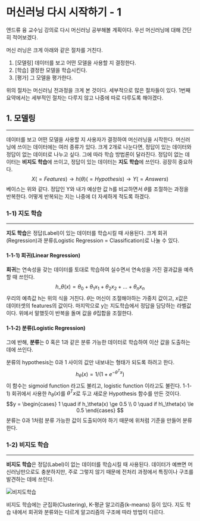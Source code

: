 머신러닝 다시 시작하기 - 1
==========================

앤드류 융 교수님 강의로 다시 머신러닝 공부해볼 계획이다. 우선 머신러닝에 대해 간단히 적어보겠다.

머신 러닝은 크게 아래와 같은 절차를 거친다. 
1. [모델링] 데이터를 보고 어떤 모델을 사용할 지 결정한다. 
2. [학습] 결정한 모델을 학습시킨다. 
3. [평가] 그 모델을 평가한다.

위의 절차는 머신러닝 전과정을 크게 본 것이다. 세부적으로 많은 절차들이 있다. 1번째 요약에서는 세부적인 절차는 다루지 않고 나중에 따로 다루도록 해야겠다.

## 1.	모델링 
---------

데이터를 보고 어떤 모델을 사용할 지 사용자가 결정하여 머신러닝을 시작한다. 머신러닝에 쓰이는 데이터에는 여러 종류가 있다. 크게 2개로 나눈다면, 정답이 있는 데이터와 정답이 없는 데이터로 나누고 싶다. 그에 따라 학습 방법론이 달라진다. 정답이 없는 데이터는 **비지도 학습**에 쓰이고, 정답이 있는 데이터는 **지도 학습**에 쓰인다. 굉장히 중요하다. $$ X(=Features) \rightarrow h(\theta) (=Hypothesis) \rightarrow Y(=Answers)$$ 베이스는 위와 같다. 정답인 Y와 내가 예상한 값 h를 비교하면서 $\theta$를 조절하는 과정을 반복한다. 어떻게 반복되는 지는 나중에 더 자세하게 적도록 하겠다.

### 1-1) 지도 학습

---

**지도 학습**은 정답(Label)이 있는 데이터를 학습시킬 때 사용된다. 크게 회귀(Regression)과 분류(Logistic Regression = Classification)로 나눌 수 있다.

#### 1-1-1) 회귀(Linear Regression)

**회귀**는 연속성을 갖는 데이터를 토대로 학습하여 실수면서 연속성을 가진 결과값을 예측할 때 쓰인다. $$h\_\theta(x) = \theta_0+\theta_1x_1+\theta_2x_2+...+\theta_nx_n$$ 우리의 예측값 h는 위의 식을 거친다. $\theta$는 머신이 조절해야하는 가중치 값이고, $x$값은 데이터셋의 features의 값이다. 마지막으로 y는 지도학습에서 정답을 담당하는 라벨값이다. 위에서 말했듯이 반복을 돌며 값을 $\theta$집합을 조절한다.

#### 1-1-2) 분류(Logistic Regression)

그에 반해, **분류**는 0 혹은 1과 같은 분류 가능한 데이터로 학습하여 이산 값을 도출하는 데에 쓰인다.

분류의 hypothesis는 0과 1 사이의 값만 내보내는 형태가 되도록 하려고 한다. $$h_θ(x)=1/(1+e^{-\theta^Tx})$$ 이 함수는 sigmoid function 라고도 불리고, logistic function 이라고도 불린다. 1-1-1) 회귀에서 사용한 $h_θ(x)$를 ${\theta^Tx}$로 두고 새로운 Hypothesis 함수를 만든 것이다. $$y = \begin{cases} 1 \quad if h_\theta(x) \ge 0.5 \\ 0 \quad if h\_\theta(x) \le 0.5 \end{cases} $$ 분류는 0과 1처럼 분류 가능한 값이 도출되어야 하기 때문에 위처럼 기준을 만들어 분류한다.

### 1-2) 비지도 학습

---

**비지도 학습**은 정답(Label)이 없는 데이터를 학습시킬 때 사용된다. 데이터가 예쁘면 머신러닝만으로도 충분하지만, 주로 그렇지 않기 때문에 전처리 과정에서 특징이나 구조를 발견하는 데에 쓰인다.

![비지도학습](http://solarisailab.com/wp-content/uploads/2017/06/unsupervised_learning.jpg)

비지도 학습에는 군집화(Clustering), K-평균 알고리즘(k-means) 등이 있다. 지도 학습 내에서 회귀와 분류와는 다르게 알고리즘의 구조에 따라 방법이 다르다.
